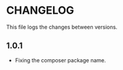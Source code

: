 # CHANGELOG

This file logs the changes between versions.

## 1.0.1

* Fixing the composer package name.

